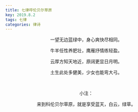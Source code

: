 ```yaml
---
title: 七律呼伦贝尔草原
key: 2019.8.2
tags: 七律
categories: 律诗
---
```


<p align="center">一望无边蓝绿中，身心爽快尽相同。
</p>
<p align="center">牛羊任性养肥壮，鹰雁抒情练轻盈。
</p>
<p align="center">云厚方知天地近，原阔更显日月明。
</p>
<p align="center">土生此处多健美，少女也能弯大弓。
</p>
<p align="center"></br>
</p>
<p align="center">小注：
</p>
<p align="center">来到科伦贝尔草原，就是享受蓝天，白云，绿草。
</p>
<p align="center"></br>
</p>
